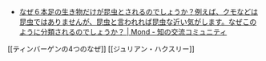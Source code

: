 
- [なぜ６本足の生き物だけが昆虫とされるのでしょうか？例えば、クモなどは昆虫ではありませんが、昆虫と言われれば昆虫な近い気がします。なぜこのように分類されるのでしょうか？ | Mond - 知の交流コミュニティ](https://mond.how/ja/topics/q6vmtcqi81mg2wu/br3ftcjvp51lqhp )


[[ティンバーゲンの4つのなぜ]]
[[ジュリアン・ハクスリー]]